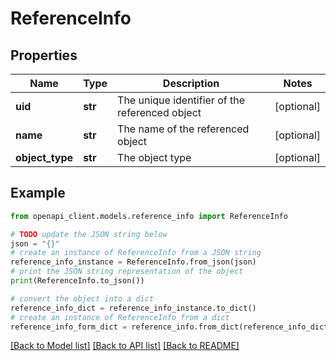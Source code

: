 # ReferenceInfo


## Properties

Name | Type | Description | Notes
------------ | ------------- | ------------- | -------------
**uid** | **str** | The unique identifier of the referenced object | [optional] 
**name** | **str** | The name of the referenced object | [optional] 
**object_type** | **str** | The object type | [optional] 

## Example

```python
from openapi_client.models.reference_info import ReferenceInfo

# TODO update the JSON string below
json = "{}"
# create an instance of ReferenceInfo from a JSON string
reference_info_instance = ReferenceInfo.from_json(json)
# print the JSON string representation of the object
print(ReferenceInfo.to_json())

# convert the object into a dict
reference_info_dict = reference_info_instance.to_dict()
# create an instance of ReferenceInfo from a dict
reference_info_form_dict = reference_info.from_dict(reference_info_dict)
```
[[Back to Model list]](../README.md#documentation-for-models) [[Back to API list]](../README.md#documentation-for-api-endpoints) [[Back to README]](../README.md)


